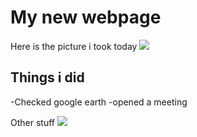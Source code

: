 # My new webpage
Here is the picture i took today
![](https://commonwealthchamber.com/wp-content/uploads/2021/07/kenya-1.jpg)
## Things i did
-Checked google earth
-opened a meeting

Other stuff
![](20220204_115551561.jpg)

